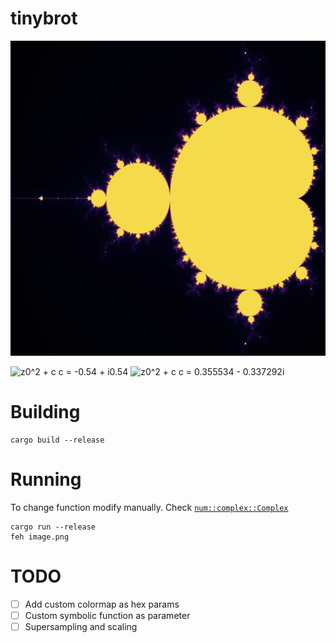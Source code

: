 # tinybrot

![z^2 + z0](examples/a.png)

![z0^2 + c](examples/b.png)
 c = -0.54 + i0.54
![z0^2 + c](examples/b.png)
c = 0.355534 - 0.337292i


# Building

```
cargo build --release
```

# Running

To change function modify manually. Check [`num::complex::Complex`](https://autumnai.github.io/cuticula/num/complex/struct.Complex.html)

```
cargo run --release
feh image.png
```

# TODO
- [ ] Add custom colormap as hex params
- [ ] Custom symbolic function as parameter
- [ ] Supersampling and scaling
